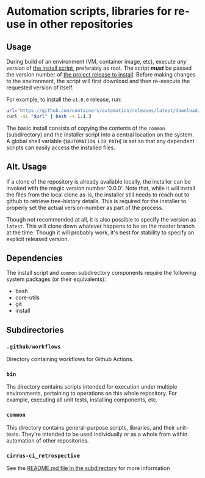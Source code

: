 # Automation scripts, libraries for re-use in other repositories

## Usage

During build of an environment (VM, container image, etc), execute *any version*
of [the install
script](https://github.com/containers/automation/releases/download/latest/install_automation.sh),
preferably as root.  The script ***must*** be passed the version number of [the project
release to install](https://github.com/containers/automation/releases).  Before making
changes to the environment, the script will first download and then re-execute
the requested version of itself.

For example, to install the `v1.0.0` release, run:
```sh
url='https://github.com/containers/automation/releases/latest/download/install_automation.sh'
curl -sL "$url" | bash -s 1.1.3
```

The basic install consists of copying the contents of the `common` (subdirectory) and
the installer script into a central location on the system.  A global shell variable
(`$AUTOMATION_LIB_PATH`) is set so that any dependent scripts can easily access the
installed files.

## Alt. Usage

If a clone of the repository is already available locally, the installer can be invoked
with the magic version number '0.0.0'.  Note that, while it will install the files
from the local clone as-is, the installer still needs to reach out to github to
retrieve tree-history details.  This is required for the installer to properly
set the actual version-number as part of the process.

Though not recommended at all, it is also possible to specify the version as
`latest`.  This will clone down whatever happens to be on the master branch
at the time.  Though it will probably work, it's best for stability to specify
an explicit released version.

## Dependencies

The install script and `common` subdirectory components require the following
system packages (or their equivalents):

* bash
* core-utils
* git
* install

## Subdirectories

### `.github/workflows`

Directory containing workflows for Github Actions.

### `bin`

Ths directory contains scripts intended for execution under multiple environments,
pertaining to operations on this whole repository.  For example, executing all
unit tests, installing components, etc.

### `common`

This directory contains general-purpose scripts, libraries, and their unit-tests.
They're intended to be used individually or as a whole from within automation of
other repositories.

### `cirrus-ci_retrospective`

See the [README.md file in the subdirectory](cirrus-ci_retrospective/README.md) for more information
